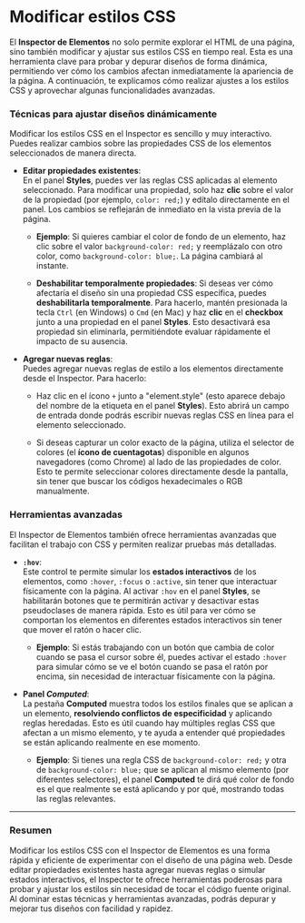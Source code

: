 # Modificar estilos CSS

El **Inspector de Elementos** no solo permite explorar el HTML de una página, sino también modificar y ajustar sus estilos CSS en tiempo real. Esta es una herramienta clave para probar y depurar diseños de forma dinámica, permitiendo ver cómo los cambios afectan inmediatamente la apariencia de la página. A continuación, te explicamos cómo realizar ajustes a los estilos CSS y aprovechar algunas funcionalidades avanzadas.

### **Técnicas para ajustar diseños dinámicamente**

Modificar los estilos CSS en el Inspector es sencillo y muy interactivo. Puedes realizar cambios sobre las propiedades CSS de los elementos seleccionados de manera directa.

- **Editar propiedades existentes**:  
  En el panel **Styles**, puedes ver las reglas CSS aplicadas al elemento seleccionado. Para modificar una propiedad, solo haz **clic** sobre el valor de la propiedad (por ejemplo, `color: red;`) y edítalo directamente en el panel. Los cambios se reflejarán de inmediato en la vista previa de la página.
  
  - **Ejemplo**: Si quieres cambiar el color de fondo de un elemento, haz clic sobre el valor `background-color: red;` y reemplázalo con otro color, como `background-color: blue;`. La página cambiará al instante.
  
  - **Deshabilitar temporalmente propiedades**: Si deseas ver cómo afectaría el diseño sin una propiedad CSS específica, puedes **deshabilitarla temporalmente**. Para hacerlo, mantén presionada la tecla `Ctrl` (en Windows) o `Cmd` (en Mac) y haz **clic** en el **checkbox** junto a una propiedad en el panel **Styles**. Esto desactivará esa propiedad sin eliminarla, permitiéndote evaluar rápidamente el impacto de su ausencia.

- **Agregar nuevas reglas**:  
  Puedes agregar nuevas reglas de estilo a los elementos directamente desde el Inspector. Para hacerlo:
  
  - Haz clic en el ícono `+` junto a "element.style" (esto aparece debajo del nombre de la etiqueta en el panel **Styles**). Esto abrirá un campo de entrada donde podrás escribir nuevas reglas CSS en línea para el elemento seleccionado.
  
  - Si deseas capturar un color exacto de la página, utiliza el selector de colores (el **ícono de cuentagotas**) disponible en algunos navegadores (como Chrome) al lado de las propiedades de color. Esto te permite seleccionar colores directamente desde la pantalla, sin tener que buscar los códigos hexadecimales o RGB manualmente.

### **Herramientas avanzadas**

El Inspector de Elementos también ofrece herramientas avanzadas que facilitan el trabajo con CSS y permiten realizar pruebas más detalladas.

- **`:hov`**:  
  Este control te permite simular los **estados interactivos** de los elementos, como `:hover`, `:focus` o `:active`, sin tener que interactuar físicamente con la página. Al activar `:hov` en el panel **Styles**, se habilitarán botones que te permitirán activar y desactivar estas pseudoclases de manera rápida. Esto es útil para ver cómo se comportan los elementos en diferentes estados interactivos sin tener que mover el ratón o hacer clic.
  
  - **Ejemplo**: Si estás trabajando con un botón que cambia de color cuando se pasa el cursor sobre él, puedes activar el estado `:hover` para simular cómo se ve el botón cuando se pasa el ratón por encima, sin necesidad de interactuar físicamente con la página.

- **Panel *Computed***:  
  La pestaña **Computed** muestra todos los estilos finales que se aplican a un elemento, **resolviendo conflictos de especificidad** y aplicando reglas heredadas. Esto es útil cuando hay múltiples reglas CSS que afectan a un mismo elemento, y te ayuda a entender qué propiedades se están aplicando realmente en ese momento.
  
  - **Ejemplo**: Si tienes una regla CSS de `background-color: red;` y otra de `background-color: blue;` que se aplican al mismo elemento (por diferentes selectores), el panel **Computed** te dirá qué color de fondo es el que realmente se está aplicando y por qué, mostrando todas las reglas relevantes.

---

### **Resumen**

Modificar los estilos CSS con el Inspector de Elementos es una forma rápida y eficiente de experimentar con el diseño de una página web. Desde editar propiedades existentes hasta agregar nuevas reglas o simular estados interactivos, el Inspector te ofrece herramientas poderosas para probar y ajustar los estilos sin necesidad de tocar el código fuente original. Al dominar estas técnicas y herramientas avanzadas, podrás depurar y mejorar tus diseños con facilidad y rapidez.
